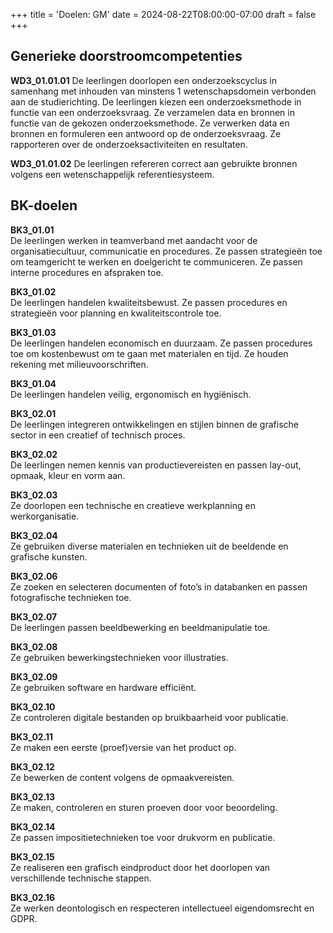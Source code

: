 +++
title = 'Doelen: GM'
date = 2024-08-22T08:00:00-07:00
draft = false
+++

## Generieke doorstroomcompetenties

**WD3_01.01.01** 
De leerlingen doorlopen een onderzoekscyclus in samenhang met inhouden van minstens 1 wetenschapsdomein verbonden aan de studierichting.
De leerlingen kiezen een onderzoeksmethode in functie van een onderzoeksvraag.
Ze verzamelen data en bronnen in functie van de gekozen onderzoeksmethode.
Ze verwerken data en bronnen en formuleren een antwoord op de onderzoeksvraag.
Ze rapporteren over de onderzoeksactiviteiten en resultaten.

**WD3_01.01.02** 
De leerlingen refereren correct aan gebruikte bronnen volgens een wetenschappelijk referentiesysteem.

## BK-doelen

**BK3_01.01**  
De leerlingen werken in teamverband met aandacht voor de organisatiecultuur, communicatie en procedures.
Ze passen strategieën toe om teamgericht te werken en doelgericht te communiceren.
Ze passen interne procedures en afspraken toe.

**BK3_01.02**  
De leerlingen handelen kwaliteitsbewust.
Ze passen procedures en strategieën voor planning en kwaliteitscontrole toe.

**BK3_01.03**  
De leerlingen handelen economisch en duurzaam.
Ze passen procedures toe om kostenbewust om te gaan met materialen en tijd.
Ze houden rekening met milieuvoorschriften.

**BK3_01.04**  
De leerlingen handelen veilig, ergonomisch en hygiënisch.

**BK3_02.01**  
De leerlingen integreren ontwikkelingen en stijlen binnen de grafische sector in een creatief of technisch proces.

**BK3_02.02**  
De leerlingen nemen kennis van productievereisten en passen lay-out, opmaak, kleur en vorm aan.

**BK3_02.03**  
Ze doorlopen een technische en creatieve werkplanning en werkorganisatie.

**BK3_02.04**  
Ze gebruiken diverse materialen en technieken uit de beeldende en grafische kunsten.

**BK3_02.06**  
Ze zoeken en selecteren documenten of foto’s in databanken en passen fotografische technieken toe.

**BK3_02.07**  
De leerlingen passen beeldbewerking en beeldmanipulatie toe.

**BK3_02.08**  
Ze gebruiken bewerkingstechnieken voor illustraties.

**BK3_02.09**  
Ze gebruiken software en hardware efficiënt.

**BK3_02.10**  
Ze controleren digitale bestanden op bruikbaarheid voor publicatie.

**BK3_02.11**  
Ze maken een eerste (proef)versie van het product op.

**BK3_02.12**  
Ze bewerken de content volgens de opmaakvereisten.

**BK3_02.13**  
Ze maken, controleren en sturen proeven door voor beoordeling.

**BK3_02.14**  
Ze passen impositietechnieken toe voor drukvorm en publicatie.

**BK3_02.15**  
Ze realiseren een grafisch eindproduct door het doorlopen van verschillende technische stappen.

**BK3_02.16**  
Ze werken deontologisch en respecteren intellectueel eigendomsrecht en GDPR.